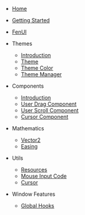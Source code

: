 * [Home](/)
* [Getting Started](docs/getting-started.md)

* [FenUI](docs/fen-ui.md)

* Themes
    * [Introduction](docs/themes/themes-introduction.md)
    * [Theme](docs/themes/theme.md)
    * [Theme Color](docs/themes/theme-color.md)
    * [Theme Manager](docs/themes/theme-manager.md)

* Components
    * [Introduction](docs/components/component-introduction.md)
    * [User Drag Component](docs/components/user-drag-component.md)
    * [User Scroll Component](docs/components/user-scroll-component.md)
    * [Cursor Component](docs/components/cursor-component.md)

* Mathematics
    * [Vector2](docs/utils/vector2.md)
    * [Easing](docs/utils/easing.md)

* Utils
    * [Resources](docs/utils/resources.md)
    * [Mouse Input Code](docs/utils/mouse-input-code.md)
    * [Cursor](docs/utils/cursor.md)

* Window Features
    * [Global Hooks](docs/window-features/global-hooks.md)